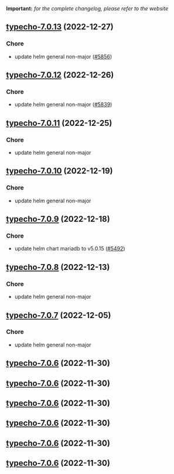 **Important:**
*for the complete changelog, please refer to the website*




## [typecho-7.0.13](https://github.com/truecharts/charts/compare/typecho-7.0.12...typecho-7.0.13) (2022-12-27)

### Chore

- update helm general non-major ([#5856](https://github.com/truecharts/charts/issues/5856))
  
  


## [typecho-7.0.12](https://github.com/truecharts/charts/compare/typecho-7.0.11...typecho-7.0.12) (2022-12-26)

### Chore

- update helm general non-major ([#5839](https://github.com/truecharts/charts/issues/5839))
  
  


## [typecho-7.0.11](https://github.com/truecharts/charts/compare/typecho-7.0.10...typecho-7.0.11) (2022-12-25)

### Chore

- update helm general non-major
  
  


## [typecho-7.0.10](https://github.com/truecharts/charts/compare/typecho-7.0.9...typecho-7.0.10) (2022-12-19)

### Chore

- update helm general non-major
  
  


## [typecho-7.0.9](https://github.com/truecharts/charts/compare/typecho-7.0.8...typecho-7.0.9) (2022-12-18)

### Chore

- update helm chart mariadb to v5.0.15 ([#5492](https://github.com/truecharts/charts/issues/5492))
  
  


## [typecho-7.0.8](https://github.com/truecharts/charts/compare/typecho-7.0.7...typecho-7.0.8) (2022-12-13)

### Chore

- update helm general non-major
  
  


## [typecho-7.0.7](https://github.com/truecharts/charts/compare/typecho-7.0.6...typecho-7.0.7) (2022-12-05)

### Chore

- update helm general non-major
  
  


## [typecho-7.0.6](https://github.com/truecharts/charts/compare/typecho-7.0.4...typecho-7.0.6) (2022-11-30)




## [typecho-7.0.6](https://github.com/truecharts/charts/compare/typecho-7.0.4...typecho-7.0.6) (2022-11-30)




## [typecho-7.0.6](https://github.com/truecharts/charts/compare/typecho-7.0.4...typecho-7.0.6) (2022-11-30)




## [typecho-7.0.6](https://github.com/truecharts/charts/compare/typecho-7.0.4...typecho-7.0.6) (2022-11-30)




## [typecho-7.0.6](https://github.com/truecharts/charts/compare/typecho-7.0.4...typecho-7.0.6) (2022-11-30)




## [typecho-7.0.6](https://github.com/truecharts/charts/compare/typecho-7.0.4...typecho-7.0.6) (2022-11-30)




